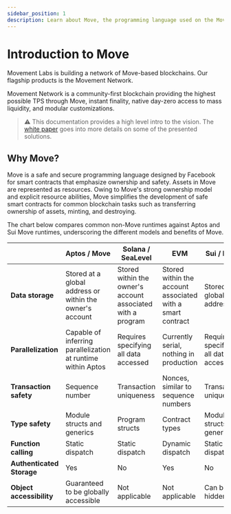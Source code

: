 ```yaml
---
sidebar_position: 1
description: Learn about Move, the programming language used on the Movement Network.
---
```


# Introduction to Move

Movement Labs is building a network of Move-based blockchains. Our flagship products is the Movement Network.

Movement Network is a community-first blockchain providing the highest possible TPS through Move, instant finality, native day-zero access to mass liquidity, and modular customizations.

> ⚠️ This documentation provides a high level intro to the vision. The [white paper](https://www.movementnetwork.xyz/whitepaper/movement-whitepaper_en.pdf) goes into more details on some of the presented solutions.

## Why Move?

Move is a safe and secure programming language designed by Facebook for smart contracts that emphasize ownership and safety. Assets in Move are represented as resources. Owing to Move's strong ownership model and explicit resource abilities, Move simplifies the development of safe smart contracts for common blockchain tasks such as transferring ownership of assets, minting, and destroying. 

The chart below compares common non-Move runtimes against Aptos and Sui Move runtimes, underscoring the different models and benefits of Move.

|                        | Aptos / Move                                     | Solana / SeaLevel                                   | EVM                                           | Sui / Move                              |
|------------------------|--------------------------------------------------|-----------------------------------------------------|-----------------------------------------------|------------------------------------------|
| **Data storage**       | Stored at a global address or within the owner's account | Stored within the owner's account associated with a program | Stored within the account associated with a smart contract | Stored at a global address              |
| **Parallelization**    | Capable of inferring parallelization at runtime within Aptos | Requires specifying all data accessed               | Currently serial, nothing in production       | Requires specifying all data accessed    |
| **Transaction safety** | Sequence number                                   | Transaction uniqueness                              | Nonces, similar to sequence numbers           | Transaction uniqueness                    |
| **Type safety**        | Module structs and generics                       | Program structs                                     | Contract types                                | Module structs and generics               |
| **Function calling**   | Static dispatch                                   | Static dispatch                                     | Dynamic dispatch                              | Static dispatch                           |
| **Authenticated Storage** | Yes                                          | No                                                  | Yes                                           | No                                        |
| **Object accessibility** | Guaranteed to be globally accessible            | Not applicable                                      | Not applicable                                | Can be hidden                             |


